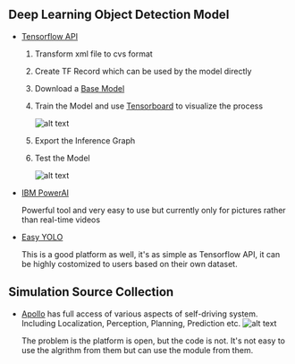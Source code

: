 
## Deep Learning Object Detection Model

+ [Tensorflow API](https://github.com/tensorflow/models/tree/master/research/object_detection)

  1. Transform xml file to cvs format
  
  2. Create TF Record which can be used by the model directly
  
  3. Download a [Base Model](https://github.com/bourdakos1/Custom-Object-Detection/blob/master/object_detection/g3doc/detection_model_zoo.md) 
  
  4. Train the Model and use [Tensorboard](https://www.tensorflow.org/programmers_guide/summaries_and_tensorboard) to visualize the process

     ![alt text](https://github.com/vehicularai/Jay_Deng/blob/master/Images/Tensorboard.png "Logo Title Text 1")

      
  
  5. Export the Inference Graph
  
  6. Test the Model
  
     ![alt text](https://github.com/vehicularai/Jay_Deng/blob/master/Images/Infrared-Detection.png "Logo Title Text 1")
 
+ [IBM PowerAI](https://github.com/IBM/powerai-vision-object-detection)

  Powerful tool and very easy to use but currently only for pictures rather than real-time videos
  
+ [Easy YOLO](https://github.com/llSourcell/YOLO_Object_Detection)
  
  This is a good platform as well, it's as simple as Tensorflow API, it can be highly costomized to users based on their own dataset.

## Simulation Source Collection

 +  [Apollo](https://github.com/ApolloAuto/apollo) has full access of various aspects of self-driving system. Including Localization, Perception, Planning, Prediction etc.
 ![alt text](https://github.com/vehicularai/Jay_Deng/blob/master/Images/Apollo.png "Logo Title Text 1")
     
    The problem is the platform is open, but the code is not. It's not easy to use the algrithm from them but can use the module from them.
